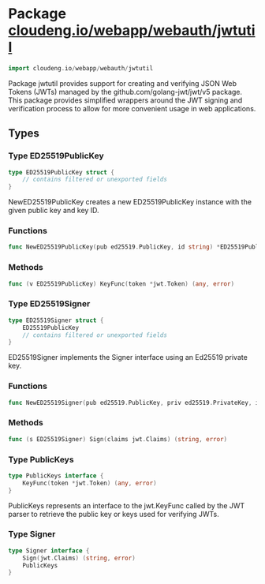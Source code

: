 # Package [cloudeng.io/webapp/webauth/jwtutil](https://pkg.go.dev/cloudeng.io/webapp/webauth/jwtutil?tab=doc)

```go
import cloudeng.io/webapp/webauth/jwtutil
```

Package jwtutil provides support for creating and verifying JSON Web Tokens
(JWTs) managed by the github.com/golang-jwt/jwt/v5 package. This package
provides simplified wrappers around the JWT signing and verification process
to allow for more convenient usage in web applications.

## Types
### Type ED25519PublicKey
```go
type ED25519PublicKey struct {
	// contains filtered or unexported fields
}
```
NewED25519PublicKey creates a new ED25519PublicKey instance with the given
public key and key ID.

### Functions

```go
func NewED25519PublicKey(pub ed25519.PublicKey, id string) *ED25519PublicKey
```



### Methods

```go
func (v ED25519PublicKey) KeyFunc(token *jwt.Token) (any, error)
```




### Type ED25519Signer
```go
type ED25519Signer struct {
	ED25519PublicKey
	// contains filtered or unexported fields
}
```
ED25519Signer implements the Signer interface using an Ed25519 private key.

### Functions

```go
func NewED25519Signer(pub ed25519.PublicKey, priv ed25519.PrivateKey, id string) ED25519Signer
```



### Methods

```go
func (s ED25519Signer) Sign(claims jwt.Claims) (string, error)
```




### Type PublicKeys
```go
type PublicKeys interface {
	KeyFunc(token *jwt.Token) (any, error)
}
```
PublicKeys represents an interface to the jwt.KeyFunc called by the JWT
parser to retrieve the public key or keys used for verifying JWTs.


### Type Signer
```go
type Signer interface {
	Sign(jwt.Claims) (string, error)
	PublicKeys
}
```





